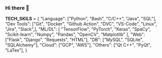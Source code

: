 ### Hi there 👋

<!--
**Arman170616/Arman170616** is a ✨ _special_ ✨ repository because its `README.md` (this file) appears on your GitHub profile.

Here are some ideas to get you started:

- 🔭 I’m currently working on ...
- 🌱 I’m currently learning ...
- 👯 I’m looking to collaborate on ...
- 🤔 I’m looking for help with ...
- 💬 Ask me about ...
- 📫 How to reach me: ...
- 😄 Pronouns: ...
- ⚡ Fun fact: ...
-->
__TECH_SKILS__ = {
  "Language": ["Python", "Bash", "C/C++", "Java", "SQL"],
  "Dev Tools": ["Git", "Docker", "Github Action", "DVC", "VS-Code", "Linux", "Jira", "Slack",],
  "ML/DL": [
    "TensorFlow", "PyTorch", "Keras", "SpaCy",
    "Scikit-learn", "Numpy", "Pandas", "OpenCV", "Matplotlib"
  ],
  "Web": ["Flask", "Django", "Requests", "HTML"],
  "DB": ["MySQL", "SQLite", "SQLAlchemy"],
  "Cloud": ["GCP", "AWS"],
  "Others": ["Qt C++", "PyQt", "LaTex"],
}
